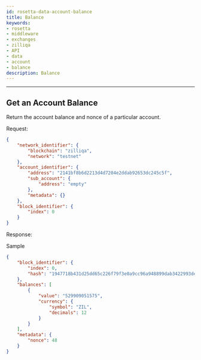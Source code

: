 ```yaml
---
id: rosetta-data-account-balance
title: Balance
keywords: 
- rosetta
- middleware
- exchanges
- zilliqa
- API
- data
- account
- balance
description: Balance
---
```


---

## Get an Account Balance

Return the account balance and nonce of a particular account. 

Request:

```json
{
    "network_identifier": {
        "blockchain": "zilliqa",
        "network": "testnet"
    },
    "account_identifier": {
        "address": "2141bf8b6d2213d4d7204e2ddab92653dc245c5f",
        "sub_account": {
        	"address": "empty"
        },
        "metadata": {}
    },
    "block_identifier": {
    	"index": 0
    }
}
```

Response:

Sample

```json
{
    "block_identifier": {
        "index": 0,
        "hash": "1947718b431d25dd65c226f79f3e0a9cc96a948899dab3422993def1494a9c95"
    },
    "balances": [
        {
            "value": "529909051575",
            "currency": {
                "symbol": "ZIL",
                "decimals": 12
            }
        }
    ],
    "metadata": {
        "nonce": 48
    }
}
```